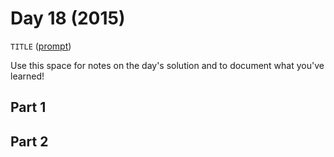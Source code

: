 # Day 18 (2015)

`TITLE` ([prompt](https://adventofcode.com/2015/day/18))

Use this space for notes on the day's solution and to document what you've learned!

## Part 1

## Part 2

